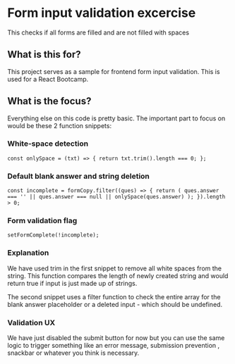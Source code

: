 # Form input validation excercise

This checks if all forms are filled and are not filled with spaces

## What is this for?

This project serves as a sample for frontend form input validation.
This is used for a React Bootcamp.

## What is the focus?

Everything else on this code is pretty basic. The important part to focus on would be these 2 function snippets:

### White-space detection

`const onlySpace = (txt) => {
    return txt.trim().length === 0;
  };`
  
 
 ### Default blank answer and string deletion

`const incomplete =
      formCopy.filter((ques) => {
        return (
          ques.answer === '' || ques.answer === null || onlySpace(ques.answer)
        );
      }).length > 0;`
      
### Form validation flag

` setFormComplete(!incomplete); `


### Explanation

We have used trim in the first snippet to remove all white spaces from the string. This function compares the length of newly created string and would return true if input is just made up of strings.

The second snippet uses a filter function to check the entire array for the blank answer placeholder or a deleted input - which should be undefined.

### Validation UX

We have just disabled the submit button for now but you can use the same logic to trigger something like an error message, submission prevention , snackbar or whatever you think is necessary.
